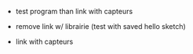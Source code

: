 - test program than link with capteurs

- remove link w/ librairie (test with saved hello sketch)
- link with capteurs